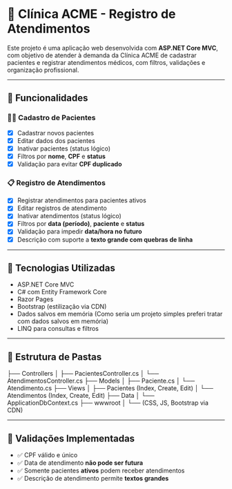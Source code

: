 # 🏥 Clínica ACME - Registro de Atendimentos

Este projeto é uma aplicação web desenvolvida com **ASP.NET Core MVC**, com objetivo de atender à demanda da Clínica ACME de cadastrar pacientes e registrar atendimentos médicos, com filtros, validações e organização profissional.

---

## 📌 Funcionalidades

### 🧑‍⚕️ Cadastro de Pacientes
- [x] Cadastrar novos pacientes
- [x] Editar dados dos pacientes
- [x] Inativar pacientes (status lógico)
- [x] Filtros por **nome**, **CPF** e **status**
- [x] Validação para evitar **CPF duplicado**

### 📋 Registro de Atendimentos
- [x] Registrar atendimentos para pacientes ativos
- [x] Editar registros de atendimento
- [x] Inativar atendimentos (status lógico)
- [x] Filtros por **data (período)**, **paciente** e **status**
- [x] Validação para impedir **data/hora no futuro**
- [x] Descrição com suporte a **texto grande com quebras de linha**

---

## 🧱 Tecnologias Utilizadas

- ASP.NET Core MVC
- C# com Entity Framework Core
- Razor Pages
- Bootstrap (estilização via CDN)
- Dados salvos em memória (Como seria um projeto simples preferi tratar com dados salvos em memória)
- LINQ para consultas e filtros

---

## 📁 Estrutura de Pastas

├── Controllers
│ ├── PacientesController.cs
│ └── AtendimentosController.cs
├── Models
│ ├── Paciente.cs
│ └── Atendimento.cs
├── Views
│ ├── Pacientes (Index, Create, Edit)
│ └── Atendimentos (Index, Create, Edit)
├── Data
│ └── ApplicationDbContext.cs
├── wwwroot
│ └── (CSS, JS, Bootstrap via CDN)


---

## 🧪 Validações Implementadas

- ✅ CPF válido e único
- ✅ Data de atendimento **não pode ser futura**
- ✅ Somente pacientes **ativos** podem receber atendimentos
- ✅ Descrição de atendimento permite **textos grandes**



